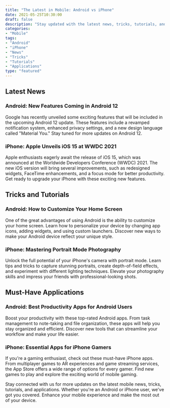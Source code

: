 ```yaml
--- 
title: "The Latest in Mobile: Android vs iPhone"
date: 2021-05-25T10:30:00
draft: false
description: "Stay updated with the latest news, tricks, tutorials, and applications for Android and iPhone."
categories: 
- "Mobile"
tags: 
- "Android"
- "iPhone"
- "News"
- "Tricks"
- "Tutorials"
- "Applications"
type: "featured"
--- 
```


## Latest News

### Android: New Features Coming in Android 12
Google has recently unveiled some exciting features that will be included in the upcoming Android 12 update. These features include a revamped notification system, enhanced privacy settings, and a new design language called "Material You." Stay tuned for more updates on Android 12.

### iPhone: Apple Unveils iOS 15 at WWDC 2021
Apple enthusiasts eagerly await the release of iOS 15, which was announced at the Worldwide Developers Conference (WWDC) 2021. The new iOS version will bring several improvements, such as redesigned widgets, FaceTime enhancements, and a focus mode for better productivity. Get ready to upgrade your iPhone with these exciting new features.

## Tricks and Tutorials

### Android: How to Customize Your Home Screen
One of the great advantages of using Android is the ability to customize your home screen. Learn how to personalize your device by changing app icons, adding widgets, and using custom launchers. Discover new ways to make your Android device reflect your unique style.

### iPhone: Mastering Portrait Mode Photography
Unlock the full potential of your iPhone's camera with portrait mode. Learn tips and tricks to capture stunning portraits, create depth-of-field effects, and experiment with different lighting techniques. Elevate your photography skills and impress your friends with professional-looking shots.

## Must-Have Applications

### Android: Best Productivity Apps for Android Users
Boost your productivity with these top-rated Android apps. From task management to note-taking and file organization, these apps will help you stay organized and efficient. Discover new tools that can streamline your workflow and make your life easier.

### iPhone: Essential Apps for iPhone Gamers
If you're a gaming enthusiast, check out these must-have iPhone apps. From multiplayer games to AR experiences and game streaming services, the App Store offers a wide range of options for every gamer. Find new games to play and explore the exciting world of mobile gaming.

Stay connected with us for more updates on the latest mobile news, tricks, tutorials, and applications. Whether you're an Android or iPhone user, we've got you covered. Enhance your mobile experience and make the most out of your device.
